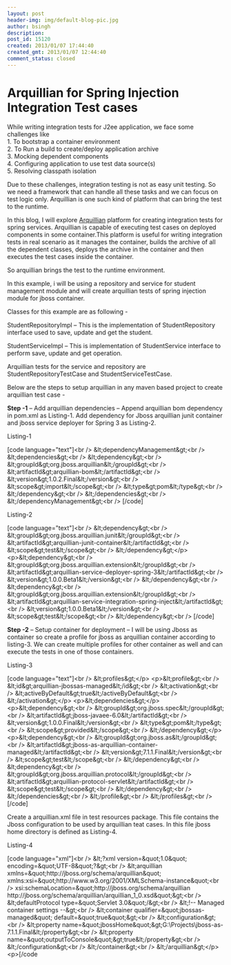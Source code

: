 ```yaml
---
layout: post
header-img: img/default-blog-pic.jpg
author: bsingh
description: 
post_id: 15120
created: 2013/01/07 17:44:40
created_gmt: 2013/01/07 12:44:40
comment_status: closed
---
```


# Arquillian for Spring Injection Integration Test cases

<p align="LEFT"> <div lang="x-western">While writing integration tests for J2ee application, we face some challenges like</div> <div lang="x-western"></div> <div lang="x-western">1. To bootstrap a container environment<br /> 2. To Run a build to create/deploy application archive<br /> 3. Mocking dependent components<br /> 4. Configuring application to use test data source(s)<br /> 5. Resolving classpath isolation&nbsp;</p>

<p><p>Due to these challenges, integration testing is not as easy unit testing. So we need a framework that can handle all these tasks and we can focus on test logic only. Arquillian is one such kind of platform that can bring the test to the runtime.</p> </div> <p align="LEFT">In this blog, I will explore <a href="http://www.jboss.org/arquillian.html" target="_blank">Arquillian</a> platform for creating integration tests for spring services. Arquillian is capable of executing test cases on deployed components in some container.This platform is useful for writing integration tests in real scenario as it manages the container, builds the archive of all the dependent classes, deploys the archive in the container and then executes the test cases inside the container.<!--more--></p> <p align="LEFT">So arquillian brings the test to the runtime environment.</p> <p align="LEFT">In this example, i will be using a repository and service for student management module and will create arquillian tests of spring injection module for jboss container.</p> <p align="LEFT">Classes for this example are as following -</p> <p align="LEFT">StudentRepositoryImpl – This is the implementation of StudentRepository interface used to save, update and get the student.</p> <p align="LEFT">StudentServiceImpl – This is implementation of StudentService interface to perform save, update and get operation.</p> <p align="LEFT">Arquillian tests for the service and repository are StudentRepositoryTestCase and StudentServiceTestCase.</p> <p align="LEFT">Below are the steps to setup arquillian in any maven based project to create arquillian test case -</p> <p align="LEFT"><strong>Step -1</strong> – Add arquillian dependencies – Append arquillian bom dependency in pom.xml as Listing-1. Add dependency for Jboss arquillian junit container and jboss service deployer for Spring 3 as Listing-2.</p> <p align="LEFT"> <p align="LEFT">Listing-1</p> <p>[code language="text"]&lt;br /&gt; &amp;lt;dependencyManagement&amp;gt;&lt;br /&gt; &amp;lt;dependencies&amp;gt;&lt;br /&gt; &amp;lt;dependency&amp;gt;&lt;br /&gt; &amp;lt;groupId&amp;gt;org.jboss.arquillian&amp;lt;/groupId&amp;gt;&lt;br /&gt; &amp;lt;artifactId&amp;gt;arquillian-bom&amp;lt;/artifactId&amp;gt;&lt;br /&gt; &amp;lt;version&amp;gt;1.0.2.Final&amp;lt;/version&amp;gt;&lt;br /&gt; &amp;lt;scope&amp;gt;import&amp;lt;/scope&amp;gt;&lt;br /&gt; &amp;lt;type&amp;gt;pom&amp;lt;/type&amp;gt;&lt;br /&gt; &amp;lt;/dependency&amp;gt;&lt;br /&gt; &amp;lt;/dependencies&amp;gt;&lt;br /&gt; &amp;lt;/dependencyManagement&amp;gt;&lt;br /&gt; [/code]</p> <p align="LEFT"> <p align="LEFT">Listing-2</p> <p>[code language="text"]&lt;br /&gt; &amp;lt;dependency&amp;gt;&lt;br /&gt; &amp;lt;groupId&amp;gt;org.jboss.arquillian.junit&amp;lt;/groupId&amp;gt;&lt;br /&gt; &amp;lt;artifactId&amp;gt;arquillian-junit-container&amp;lt;/artifactId&amp;gt;&lt;br /&gt; &amp;lt;scope&amp;gt;test&amp;lt;/scope&amp;gt;&lt;br /&gt; &amp;lt;/dependency&amp;gt;&lt;/p&gt; &lt;p&gt;&amp;lt;dependency&amp;gt;&lt;br /&gt; &amp;lt;groupId&amp;gt;org.jboss.arquillian.extension&amp;lt;/groupId&amp;gt;&lt;br /&gt; &amp;lt;artifactId&amp;gt;arquillian-service-deployer-spring-3&amp;lt;/artifactId&amp;gt;&lt;br /&gt; &amp;lt;version&amp;gt;1.0.0.Beta1&amp;lt;/version&amp;gt;&lt;br /&gt; &amp;lt;/dependency&amp;gt;&lt;br /&gt; &amp;lt;dependency&amp;gt;&lt;br /&gt; &amp;lt;groupId&amp;gt;org.jboss.arquillian.extension&amp;lt;/groupId&amp;gt;&lt;br /&gt; &amp;lt;artifactId&amp;gt;arquillian-service-integration-spring-inject&amp;lt;/artifactId&amp;gt;&lt;br /&gt; &amp;lt;version&amp;gt;1.0.0.Beta1&amp;lt;/version&amp;gt;&lt;br /&gt; &amp;lt;scope&amp;gt;test&amp;lt;/scope&amp;gt;&lt;br /&gt; &amp;lt;/dependency&amp;gt;&lt;br /&gt; [/code]</p> <p align="LEFT"> <p align="LEFT"><strong>Step -2</strong> – Setup container for deployment – I will be using Jboss as container so create a profile for jboss as arquillian container according to listing-3. We can create multiple profiles for other container as well and can execute the tests in one of those containers.</p> <p align="LEFT">Listing-3</p> <p>[code language="text"]&lt;br /&gt; &amp;lt;profiles&amp;gt;&lt;/p&gt; &lt;p&gt;&amp;lt;profile&amp;gt;&lt;br /&gt; &amp;lt;id&amp;gt;arquillian-jbossas-managed&amp;lt;/id&amp;gt;&lt;br /&gt; &amp;lt;activation&amp;gt;&lt;br /&gt; &amp;lt;activeByDefault&amp;gt;true&amp;lt;/activeByDefault&amp;gt;&lt;br /&gt; &amp;lt;/activation&amp;gt;&lt;/p&gt; &lt;p&gt;&amp;lt;dependencies&amp;gt;&lt;/p&gt; &lt;p&gt;&amp;lt;dependency&amp;gt;&lt;br /&gt; &amp;lt;groupId&amp;gt;org.jboss.spec&amp;lt;/groupId&amp;gt;&lt;br /&gt; &amp;lt;artifactId&amp;gt;jboss-javaee-6.0&amp;lt;/artifactId&amp;gt;&lt;br /&gt; &amp;lt;version&amp;gt;1.0.0.Final&amp;lt;/version&amp;gt;&lt;br /&gt; &amp;lt;type&amp;gt;pom&amp;lt;/type&amp;gt;&lt;br /&gt; &amp;lt;scope&amp;gt;provided&amp;lt;/scope&amp;gt;&lt;br /&gt; &amp;lt;/dependency&amp;gt;&lt;/p&gt; &lt;p&gt;&amp;lt;dependency&amp;gt;&lt;br /&gt; &amp;lt;groupId&amp;gt;org.jboss.as&amp;lt;/groupId&amp;gt;&lt;br /&gt; &amp;lt;artifactId&amp;gt;jboss-as-arquillian-container-managed&amp;lt;/artifactId&amp;gt;&lt;br /&gt; &amp;lt;version&amp;gt;7.1.1.Final&amp;lt;/version&amp;gt;&lt;br /&gt; &amp;lt;scope&amp;gt;test&amp;lt;/scope&amp;gt;&lt;br /&gt; &amp;lt;/dependency&amp;gt;&lt;br /&gt; &amp;lt;dependency&amp;gt;&lt;br /&gt; &amp;lt;groupId&amp;gt;org.jboss.arquillian.protocol&amp;lt;/groupId&amp;gt;&lt;br /&gt; &amp;lt;artifactId&amp;gt;arquillian-protocol-servlet&amp;lt;/artifactId&amp;gt;&lt;br /&gt; &amp;lt;scope&amp;gt;test&amp;lt;/scope&amp;gt;&lt;br /&gt; &amp;lt;/dependency&amp;gt;&lt;br /&gt; &amp;lt;/dependencies&amp;gt;&lt;br /&gt; &amp;lt;/profile&amp;gt;&lt;br /&gt; &amp;lt;/profiles&amp;gt;&lt;br /&gt; [/code]</p> <p align="LEFT"> <p align="LEFT">Create a arquillian.xml file in test resources package. This file contains the Jboss configuration to be used by arquillian teat cases. In this file jboss home directory is defined as Listing-4.</p> <p align="LEFT">Listing-4</p> <p>[code language="xml"]&lt;br /&gt; &amp;lt;?xml version=&amp;quot;1.0&amp;quot; encoding=&amp;quot;UTF-8&amp;quot;?&amp;gt;&lt;br /&gt; &amp;lt;arquillian xmlns=&amp;quot;http://jboss.org/schema/arquillian&amp;quot; xmlns:xsi=&amp;quot;http://www.w3.org/2001/XMLSchema-instance&amp;quot;&lt;br /&gt; xsi:schemaLocation=&amp;quot;http://jboss.org/schema/arquillian  http://jboss.org/schema/arquillian/arquillian_1_0.xsd&amp;quot;&amp;gt;&lt;br /&gt; &amp;lt;defaultProtocol type=&amp;quot;Servlet 3.0&amp;quot;/&amp;gt;&lt;br /&gt; &amp;lt;!-- Managed container settings --&amp;gt;&lt;br /&gt; &amp;lt;container qualifier=&amp;quot;jbossas-managed&amp;quot; default=&amp;quot;true&amp;quot;&amp;gt;&lt;br /&gt; &amp;lt;configuration&amp;gt;&lt;br /&gt; &amp;lt;property name=&amp;quot;jbossHome&amp;quot;&amp;gt;G:\Projects\jboss-as-7.1.1.Final&amp;lt;/property&amp;gt;&lt;br /&gt; &amp;lt;property name=&amp;quot;outputToConsole&amp;quot;&amp;gt;true&amp;lt;/property&amp;gt;&lt;br /&gt; &amp;lt;/configuration&amp;gt;&lt;br /&gt; &amp;lt;/container&amp;gt;&lt;br /&gt; &amp;lt;/arquillian&amp;gt;&lt;/p&gt; &lt;p&gt;[/code</p>
